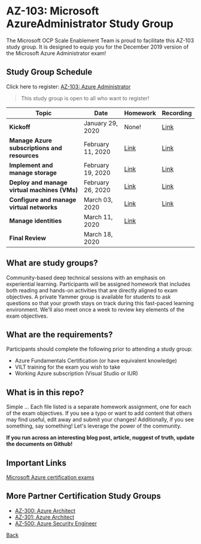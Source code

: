 # AZ-103: Microsoft AzureAdministrator Study Group

The Microsoft OCP Scale Enablement Team is proud to facilitate this AZ-103 study group. It is designed to equip you for the December 2019 version of the Microsoft Azure Administrator exam!

## Study Group Schedule

Click here to register:  [AZ-103: Azure Administrator](https://msuspartners.eventbuilder.com/AZ103StudyGroup)

>This study group is open to all who want to register!

|Topic|     Date|Homework|Recording|
| - | - | - | - |
|**Kickoff**|January 29, 2020|None!|[Link](<https://msuspartners.eventbuilder.com/AZ103StudyGroup>)|
|**Manage Azure subscriptions and resources**| February 11, 2020 |[Link](ManageAzuresubscriptionsandresources.md) | [Link](<https://msuspartners.eventbuilder.com/AZ103StudyGroup>) |
|**Implement and manage storage**|February 19, 2020|[Link](ImplementandManageStorage.md)| [Link](<https://msuspartners.eventbuilder.com/AZ103StudyGroup>)|
|**Deploy and manage virtual machines (VMs)**| February 26, 2020|[Link](Deployandmanagevirtualmachines.md) |[Link](<https://msuspartners.eventbuilder.com/AZ103StudyGroup>)|
|**Configure and manage virtual networks**| March 03, 2020|[Link](Configureandmanagevirtualnetworks.md)|[Link](<https://msuspartners.eventbuilder.com/AZ103StudyGroup>) |
|**Manage identities**|March 11, 2020|[Link](Manageidentities.md)  | |
|**Final Review**|March 18, 2020| | |

## What are study groups?

Community-based deep technical sessions with an emphasis on experiential learning.  Participants will be assigned homework that includes both reading and hands-on activities that are directly aligned to exam objectives.  A private Yammer group is available for students to ask questions so that your growth stays on track during this fast-paced learning environment. We'll also meet once a week to review key elements of the exam objectives.

## What are the requirements?

Participants should complete the following prior to attending a study group:

- Azure Fundamentals Certification (or have equivalent knowledge)
- VILT training for the exam you wish to take
- Working Azure subscription (Visual Studio or IUR)

## What is in this repo?

Simple ... Each file listed is a separate homework assignment, one for each of the exam objectives.
If you see a typo or want to add content that others may find useful, edit away and submit your changes!
Additionally, if you see something, say something!  Let's leverage the power of the community.

**If you run across an interesting blog post, article, nuggest of truth, update the documents on Github!**

## Important Links

[Microsoft Azure certification exams](https://www.microsoft.com/en-us/learning/azure-exams.aspx)

## More Partner Certification Study Groups

- [AZ-300: Azure Architect](https://msuspartners.eventbuilder.com/AZ-300)
- [AZ-301: Azure Architect](https://msuspartners.eventbuilder.com/AZ-301)
- [AZ-500: Azure Security Engineer](https://msuspartners.eventbuilder.com/AZ500StudyGroup)

[Back](../)
